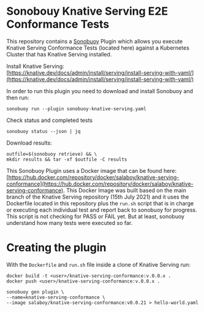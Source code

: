 # Sonobouy Knative Serving E2E Conformance Tests

This repository contains a [Sonobuoy]() Plugin which allows you execute Knative Serving Conformance Tests (located here) against a Kubernetes Cluster that has Knative Serving installed. 

Install Knative Serving: [https://knative.dev/docs/admin/install/serving/install-serving-with-yaml/](https://knative.dev/docs/admin/install/serving/install-serving-with-yaml/)


In order to run this plugin you need to download and install Sonobuoy and then run:

```
sonobuoy run --plugin sonobuoy-knative-serving.yaml
```

Check status and completed tests
```
sonobuoy status --json | jq 
```

Download results: 

```
outfile=$(sonobuoy retrieve) && \                                         
mkdir results && tar -xf $outfile -C results
```

This Sonobuoy Plugin uses a Docker image that can be found here: [https://hub.docker.com/repository/docker/salaboy/knative-serving-conformance](https://hub.docker.com/repository/docker/salaboy/knative-serving-conformance). This Docker Image was built based on the main branch of the Knative Serving repository (15th July 2021) and it uses the Dockerfile located in this repository plus the `run.sh` script that is in charge or executing each individual test and report back to sonobuoy for progress. This script is not checking for PASS or FAIL yet. But at least, sonobuoy understand how many tests were executed so far.  


# Creating the plugin

With the `Dockerfile` and `run.sh` file inside a clone of Knative Serving run: 

```
docker build -t <user>/knative-serving-conformance:v.0.0.x .
docker push <user>/knative-serving-conformance:v.0.0.x .
```



```
sonobuoy gen plugin \
--name=knative-serving-conformance \
--image salaboy/knative-serving-conformance:v0.0.21 > hello-world.yaml
```